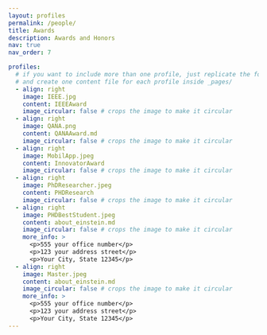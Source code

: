 ```yaml
---
layout: profiles
permalink: /people/
title: Awards
description: Awards and Honors 
nav: true
nav_order: 7

profiles:
  # if you want to include more than one profile, just replicate the following block
  # and create one content file for each profile inside _pages/
  - align: right
    image: IEEE.jpg
    content: IEEEAward
    image_circular: false # crops the image to make it circular
  - align: right
    image: QANA.png
    content: QANAAward.md
    image_circular: false # crops the image to make it circular
  - align: right
    image: MobilApp.jpeg
    content: InnovatorAward
    image_circular: false # crops the image to make it circular
  - align: right
    image: PhDResearcher.jpeg
    content: PHDResearch
    image_circular: false # crops the image to make it circular
  - align: right
    image: PHDBestStudent.jpeg
    content: about_einstein.md
    image_circular: false # crops the image to make it circular
    more_info: >
      <p>555 your office number</p>
      <p>123 your address street</p>
      <p>Your City, State 12345</p>
  - align: right
    image: Master.jpeg
    content: about_einstein.md
    image_circular: false # crops the image to make it circular
    more_info: >
      <p>555 your office number</p>
      <p>123 your address street</p>
      <p>Your City, State 12345</p>
---
```

